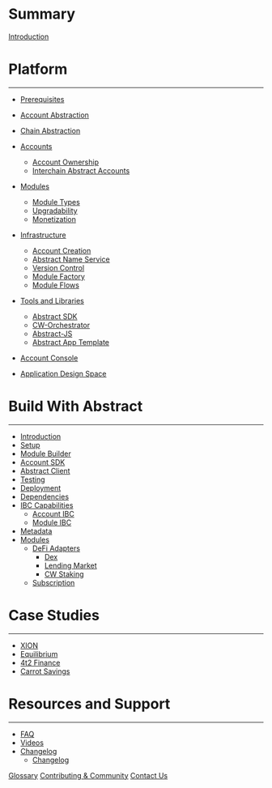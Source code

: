 # Summary

[Introduction](./0_introduction.md)

# Platform
---

- [Prerequisites](./3_framework/0_technologies.md)
- [Account Abstraction](./3_framework/2_account_abstraction.md)
- [Chain Abstraction](./3_framework/2_chain_abstraction.md)
- [Accounts](./3_framework/3_architecture.md)
    - [Account Ownership](./3_framework/4_ownership.md)
    - [Interchain Abstract Accounts](./3_framework/8_ibc.md)
- [Modules](./3_framework/5_modules.md)
    - [Module Types](./3_framework/6_module_types.md)
    - [Upgradability](./3_framework/7_upgradability.md)
    - [Monetization](./5_platform/6_monetization.md)
- [Infrastructure](./5_platform/index.md)
    - [Account Creation](./5_platform/3_account_creation.md)
    - [Abstract Name Service](./5_platform/1_ans.md)
    - [Version Control](./5_platform/2_registry.md)
    - [Module Factory](./5_platform/5_module_factory.md)
    - [Module Flows](./5_platform/8_modules.md)

- [Tools and Libraries](1_products/index.md)
  - [Abstract SDK](./3_framework/1_abstract_sdk.md)
  - [CW-Orchestrator](./1_products/1_cw_orchestrator.md)
  - [Abstract-JS](./1_products/4_abstract_js.md)
  - [Abstract App Template](./1_products/2_abstract_app_template.md)
- [Account Console](./5_platform/4_account_console.md)
  <!-- - [Abstract Testing](./1_products/3_abstract_testing.md) -->

- [Application Design Space](./2_introduction/1_design_space.md)

# Build With Abstract
---

- [Introduction](./4_get_started/1_index.md)
- [Setup](./4_get_started/2_installation.md)
- [Module Builder](./4_get_started/3_module_builder.md)
- [Account SDK](./4_get_started/4_sdk.md)
- [Abstract Client](./4_get_started/5_abstract_client.md)
- [Testing](./4_get_started/6_module_testing.md)
- [Deployment](./4_get_started/7_module_deployment.md)
- [Dependencies](./4_get_started/8_dependencies.md)
- [IBC Capabilities](./4_get_started/10_ibc_capabilities.md)
  - [Account IBC](./ibc/account-ibc.md)
  - [Module IBC](./ibc/module-ibc.md)
- [Metadata](./4_get_started/9_metadata.md)
- [Modules](./modules/index.md)
    - [DeFi Adapters](./modules/defi-adapters.md)
        - [Dex](./modules/dex.md)
        - [Lending Market](./modules/lending-market.md)
        - [CW Staking](./modules/cw-staking.md)
    - [Subscription](./modules/subscription.md)

# Case Studies
---

<!-- - [Use Cases](./7_use_cases/index.md) -->
- [XION](./7_use_cases/xion.md)
- [Equilibrium](./7_use_cases/equilibrium.md)
- [4t2 Finance](./7_use_cases/4t2.md)
- [Carrot Savings](./7_use_cases/carrot.md)


# Resources and Support

---

- [FAQ](./video_and_content/faq.md)
- [Videos](./video_and_content/videos.md)
- [Changelog](./releases/index.md)
    - [Changelog](./releases/CHANGELOG.md)

[Glossary](./9_glossary.md)
[Contributing & Community](./contributing.md)
[Contact Us](./11_contact.md)


<!-- -Introduction
   -Brief overview of Abstract and its core principles.
   -Account Abstraction
   -Architecture
   -Modules - overview of modular architecture
   -Governance
   -Value Proposition - Overview of benefits for developers

-Getting Started
   -Installation - guide to get started with Abstraction
   -Account Creation
   -SDK
   -Module Development
       -Create, deploy, and integrate
       -Best practices

-Use Cases
   -Equilibrium/4t2 example
   -Inspiration and guidance for developers to explore new possibilities with Abstract.

-Resources and Support
   -Additional documentation, tutorials, guides
   -Contributing/Community
   -FAQ
   -Discord/Abstract links -->
